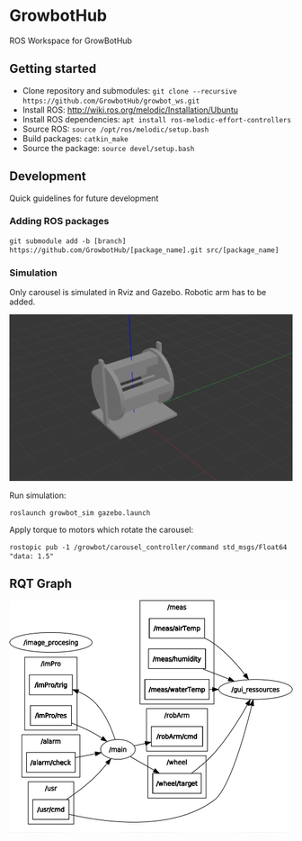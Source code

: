 # GrowbotHub
ROS Workspace for GrowBotHub

## Getting started
- Clone repository and submodules: `git clone --recursive https://github.com/GrowbotHub/growbot_ws.git`
- Install ROS: http://wiki.ros.org/melodic/Installation/Ubuntu
- Install ROS dependencies: `apt install ros-melodic-effort-controllers`
- Source ROS: `source /opt/ros/melodic/setup.bash`
- Build packages: `catkin_make`
- Source the package: `source devel/setup.bash`

## Development
Quick guidelines for future development

### Adding ROS packages
```
git submodule add -b [branch] https://github.com/GrowbotHub/[package_name].git src/[package_name]
```

### Simulation
Only carousel is simulated in Rviz and Gazebo. Robotic arm has to be added.

![gazebo](assets/gazebo.gif)

Run simulation:
```
roslaunch growbot_sim gazebo.launch
```

Apply torque to motors which rotate the carousel:
```
rostopic pub -1 /growbot/carousel_controller/command std_msgs/Float64 "data: 1.5"
```

## RQT Graph
![rqt_grap](assets/rosgraph.png)